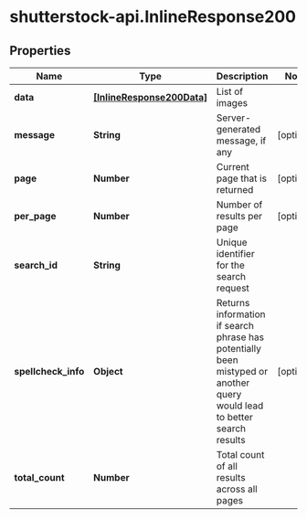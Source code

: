 # shutterstock-api.InlineResponse200

## Properties
Name | Type | Description | Notes
------------ | ------------- | ------------- | -------------
**data** | [**[InlineResponse200Data]**](InlineResponse200Data.md) | List of images | 
**message** | **String** | Server-generated message, if any | [optional] 
**page** | **Number** | Current page that is returned | [optional] 
**per_page** | **Number** | Number of results per page | [optional] 
**search_id** | **String** | Unique identifier for the search request | 
**spellcheck_info** | **Object** | Returns information if search phrase has potentially been mistyped or another query would lead to better search results | [optional] 
**total_count** | **Number** | Total count of all results across all pages | 


